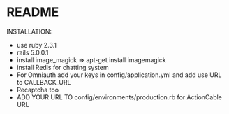 # README

INSTALLATION:
- use ruby 2.3.1
- rails 5.0.0.1
- install image_magick => apt-get install imagemagick
- install Redis for chatting system
- For Omniauth add your keys in config/application.yml and add use URL to CALLBACK_URL
- Recaptcha too
- ADD YOUR URL TO config/environments/production.rb for ActionCable URL
